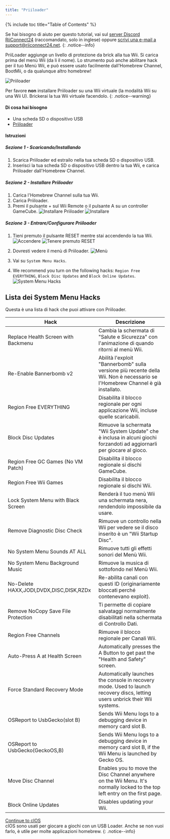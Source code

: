 ```yaml
---
title: "Priiloader"
---
```


{% include toc title="Table of Contents" %}

Se hai bisogno di aiuto per questo tutorial, vai sul [server Discord RiiConnect24](https://discord.gg/b4Y7jfD) (raccomandato, solo in inglese) oppure [scrivi una e-mail a support@riiconnect24.net](mailto:support@riiconnect24.net).
{: .notice--info}

PriiLoader aggiunge un livello di protezione da brick alla tua Wii. Si carica prima del menù Wii (da li il nome). Lo strumento può anche abilitare hack per il tuo Menù Wii, e può essere usato facilmente dall'Homebrew Channel, BootMii, o da qualunque altro homebrew!

![Priiloader](/images/priiloader.jpg)

Per favore **non** installare Priiloader su una Wii virtuale (la modalità Wii su una Wii U). Brickerai la tua Wii virtuale facendolo.
{: .notice--warning}

#### Di cosa hai bisogno
* Una scheda SD o dispositivo USB
* [Priiloader](/assets/files/Priiloader_v0_8_2.zip)

#### Istruzioni
##### Sezione 1 - Scaricando/Installando

1. Scarica Priiloader ed estrailo nella tua scheda SD o dispositivo USB.
2. Inserisci la tua scheda SD o dispositivo USB dentro la tua Wii, e carica Priiloader dall'Homebrew Channel.

##### Sezione 2 - Installare Priiloader

1. Carica l'Homebrew Channel sulla tua Wii.
2. Carica Priiloader.
3. Premi il pulsante + sul Wii Remote o il pulsante A su un controller GameCube. ![Installare Priiloader](/images/Priiloader/2.png) ![Installare](/images/Priiloader/3.png)

##### Sezione 3 - Entrare/Configurare Priiloader

1. Tieni premuto il pulsante RESET mentre stai accendendo la tua Wii. ![Accendere](/images/Priiloader/5.jpg) ![Tenere premuto RESET](/images/Priiloader/4.jpg)

2. Dovresti vedere il menù di Priiloader. ![Menù](/images/Priiloader/6.png)
3. Vai su `System Menu Hacks`.
4. We recommend you turn on the following hacks: `Region Free EVERYTHING`, `Block Disc Updates` and `Block Online Updates`. ![System Menu Hacks](/images/Priiloader/7.png)

## Lista dei System Menu Hacks

Questa è una lista di hack che puoi attivare con Priiloader.

| Hack                                    | Descrizione                                                                                                                   |
| --------------------------------------- | ----------------------------------------------------------------------------------------------------------------------------- |
| Replace Health Screen with Backmenu     | Cambia la schermata di "Salute e Sicurezza" con l'animazione di quando ritorni al menù Wii.                                   |
| Re-Enable Bannerbomb v2                 | Abilità l'exploit "Bannerbomb" sulla versione più recente della Wii. Non è necessario se l'Homebrew Channel è già installato. |
| Region Free EVERYTHING                  | Disabilita il blocco regionale per ogni applicazione Wii, incluse quelle scaricabili.                                         |
| Block Disc Updates                      | Rimuove la schermata "Wii System Update" che è inclusa in alcuni giochi forzandoti ad aggiornarli per giocare al gioco.       |
| Region Free GC Games (No VM Patch)      | Disabilita il blocco regionale si dischi GameCube.                                                                            |
| Region Free Wii Games                   | Disabilita il blocco regionale si dischi Wii.                                                                                 |
| Lock System Menu with Black Screen      | Renderà il tuo menù Wii una schermata nera, rendendolo impossibile da usare.                                                  |
| Remove Diagnostic Disc Check            | Rimuove un controllo nella Wii per vedere se il disco inserito è un "Wii Startup Disc".                                       |
| No System Menu Sounds AT ALL            | Rimuove tutti gli effetti sonori del Menù Wii.                                                                                |
| No System Menu Background Music         | Rimuove la musica di sottofondo nel Menù Wii.                                                                                 |
| No-Delete HAXX,JODI,DVDX,DISC,DISK,RZDx | Re-abilita canali con questi ID (originariamente bloccati perché contenevano exploit).                                        |
| Remove NoCopy Save File Protection      | Ti permette di copiare salvataggi normalmente disabilitati nella schermata di Controllo Dati.                                 |
| Region Free Channels                    | Rimuove il blocco regionale per Canali Wii.                                                                                   |
| Auto-Press A at Health Screen           | Automatically presses the A Button to get past the "Health and Safety" screen.                                                |
| Force Standard Recovery Mode            | Automatically launches the console in recovery mode. Used to launch recovery discs, letting users unbrick their Wii systems.  |
| OSReport to UsbGecko(slot B)            | Sends Wii Menu logs to a debugging device in memory card slot B.                                                              |
| OSReport to UsbGecko(GeckoOS,B)         | Sends Wii Menu logs to a debugging device in memory card slot B, if the Wii Menu is launched by Gecko OS.                     |
| Move Disc Channel                       | Enables you to move the Disc Channel anywhere on the Wii Menu. It's normally locked to the top left entry on the first page.  |
| Block Online Updates                    | Disables updating your Wii.                                                                                                   |

[Continue to cIOS](cios)<br> cIOS sono usati per giocare a giochi con un USB Loader. Anche se non vuoi farlo, è utile per molte applicazioni homebrew.
{: .notice--info}

